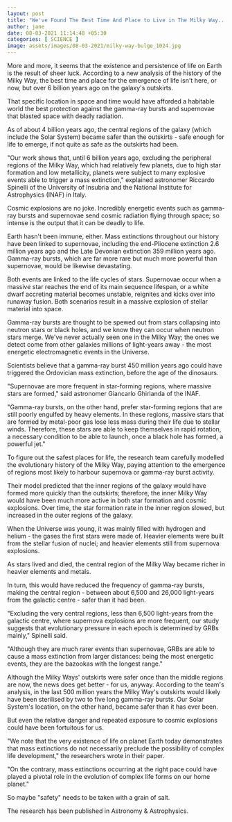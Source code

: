 ```yaml
---
layout: post
title: "We've Found The Best Time And Place to Live in The Milky Way... And It's Not Here"
author: jane 
date: 08-03-2021 11:14:48 +05:30 
categories: [ SCIENCE ] 
image: assets/images/08-03-2021/milky-way-bulge_1024.jpg
---
```

More and more, it seems that the existence and persistence of life on Earth is the result of sheer luck. According to a new analysis of the history of the Milky Way, the best time and place for the emergence of life isn't here, or now, but over 6 billion years ago on the galaxy's outskirts.

That specific location in space and time would have afforded a habitable world the best protection against the gamma-ray bursts and supernovae that blasted space with deadly radiation.

As of about 4 billion years ago, the central regions of the galaxy (which include the Solar System) became safer than the outskirts - safe enough for life to emerge, if not quite as safe as the outskirts had been.

"Our work shows that, until 6 billion years ago, excluding the peripheral regions of the Milky Way, which had relatively few planets, due to high star formation and low metallicity, planets were subject to many explosive events able to trigger a mass extinction," explained astronomer Riccardo Spinelli of the University of Insubria and the National Institute for Astrophysics (INAF) in Italy.

Cosmic explosions are no joke. Incredibly energetic events such as gamma-ray bursts and supernovae send cosmic radiation flying through space; so intense is the output that it can be deadly to life.

Earth hasn't been immune, either. Mass extinctions throughout our history have been linked to supernovae, including the end-Pliocene extinction 2.6 million years ago and the Late Devonian extinction 359 million years ago. Gamma-ray bursts, which are far more rare but much more powerful than supernovae, would be likewise devastating.

Both events are linked to the life cycles of stars. Supernovae occur when a massive star reaches the end of its main sequence lifespan, or a white dwarf accreting material becomes unstable, reignites and kicks over into runaway fusion. Both scenarios result in a massive explosion of stellar material into space.

Gamma-ray bursts are thought to be spewed out from stars collapsing into neutron stars or black holes, and we know they can occur when neutron stars merge. We've never actually seen one in the Milky Way; the ones we detect come from other galaxies millions of light-years away - the most energetic electromagnetic events in the Universe.

Scientists believe that a gamma-ray burst 450 million years ago could have triggered the Ordovician mass extinction, before the age of the dinosaurs.

"Supernovae are more frequent in star-forming regions, where massive stars are formed," said astronomer Giancarlo Ghirlanda of the INAF.

"Gamma-ray bursts, on the other hand, prefer star-forming regions that are still poorly engulfed by heavy elements. In these regions, massive stars that are formed by metal-poor gas lose less mass during their life due to stellar winds. Therefore, these stars are able to keep themselves in rapid rotation, a necessary condition to be able to launch, once a black hole has formed, a powerful jet."

To figure out the safest places for life, the research team carefully modelled the evolutionary history of the Milky Way, paying attention to the emergence of regions most likely to harbour supernova or gamma-ray burst activity.

Their model predicted that the inner regions of the galaxy would have formed more quickly than the outskirts; therefore, the inner Milky Way would have been much more active in both star formation and cosmic explosions. Over time, the star formation rate in the inner region slowed, but increased in the outer regions of the galaxy.

When the Universe was young, it was mainly filled with hydrogen and helium - the gases the first stars were made of. Heavier elements were built from the stellar fusion of nuclei; and heavier elements still from supernova explosions.

As stars lived and died, the central region of the Milky Way became richer in heavier elements and metals.

In turn, this would have reduced the frequency of gamma-ray bursts, making the central region - between about 6,500 and 26,000 light-years from the galactic centre - safer than it had been.

"Excluding the very central regions, less than 6,500 light-years from the galactic centre, where supernova explosions are more frequent, our study suggests that evolutionary pressure in each epoch is determined by GRBs mainly," Spinelli said.

"Although they are much rarer events than supernovae, GRBs are able to cause a mass extinction from larger distances: being the most energetic events, they are the bazookas with the longest range."

Although the Milky Ways' outskirts were safer once than the middle regions are now, the news does get better - for us, anyway. According to the team's analysis, in the last 500 million years the Milky Way's outskirts would likely have been sterilised by two to five long gamma-ray bursts. Our Solar System's location, on the other hand, became safer than it has ever been.

But even the relative danger and repeated exposure to cosmic explosions could have been fortuitous for us.

"We note that the very existence of life on planet Earth today demonstrates that mass extinctions do not necessarily preclude the possibility of complex life development," the researchers wrote in their paper.

"On the contrary, mass extinctions occurring at the right pace could have played a pivotal role in the evolution of complex life forms on our home planet."

So maybe "safety" needs to be taken with a grain of salt.

The research has been published in Astronomy & Astrophysics.